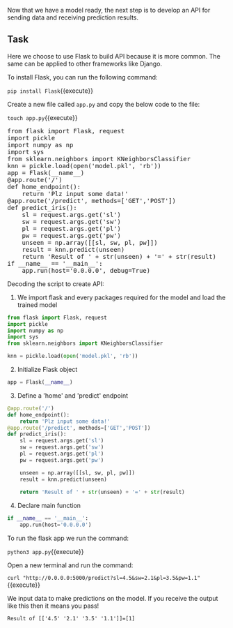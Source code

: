 Now that we have a model ready, the next step is to develop an API for sending data and receiving prediction results.

## Task

Here we choose to use Flask to build API because it is more common. The same can be applied to other frameworks like Django.

To install Flask, you can run the following command:

`pip install Flask`{{execute}}

Create a new file called `app.py` and copy the below code to the file:

`touch app.py`{{execute}}

<pre class="file" data-target="editor">
from flask import Flask, request
import pickle 
import numpy as np
import sys
from sklearn.neighbors import KNeighborsClassifier
knn = pickle.load(open('model.pkl', 'rb'))
app = Flask(__name__)
@app.route('/')
def home_endpoint():
    return 'Plz input some data!'
@app.route('/predict', methods=['GET','POST'])
def predict_iris():
    sl = request.args.get('sl')
    sw = request.args.get('sw')
    pl = request.args.get('pl')
    pw = request.args.get('pw')
    unseen = np.array([[sl, sw, pl, pw]])
    result = knn.predict(unseen)
    return 'Result of ' + str(unseen) + '=' + str(result) 
if __name__ == '__main__':
    app.run(host='0.0.0.0', debug=True)
</pre>



Decoding the script to create API:

1. We import flask and every packages required for the model and load the trained model

```python
from flask import Flask, request
import pickle 
import numpy as np
import sys
from sklearn.neighbors import KNeighborsClassifier

knn = pickle.load(open('model.pkl', 'rb'))
```

2. Initialize Flask object

``` python
app = Flask(__name__)
```

3. Define a 'home' and 'predict' endpoint

```python
@app.route('/')
def home_endpoint():
    return 'Plz input some data!'
@app.route('/predict', methods=['GET','POST'])
def predict_iris():
    sl = request.args.get('sl')
    sw = request.args.get('sw')
    pl = request.args.get('pl')
    pw = request.args.get('pw')

    unseen = np.array([[sl, sw, pl, pw]])
    result = knn.predict(unseen)
    
    return 'Result of ' + str(unseen) + '=' + str(result)
```

4. Declare main function

```python
if __name__ == '__main__':
    app.run(host='0.0.0.0')
```



To run the flask app we run the command:

`python3 app.py`{{execute}}

Open a new terminal and run the command:

`curl "http://0.0.0.0:5000/predict?sl=4.5&sw=2.1&pl=3.5&pw=1.1"`{{execute}}

We input data to make predictions on the model. If you receive the output like this then it means you pass!

`Result of [['4.5' '2.1' '3.5' '1.1']]=[1]`